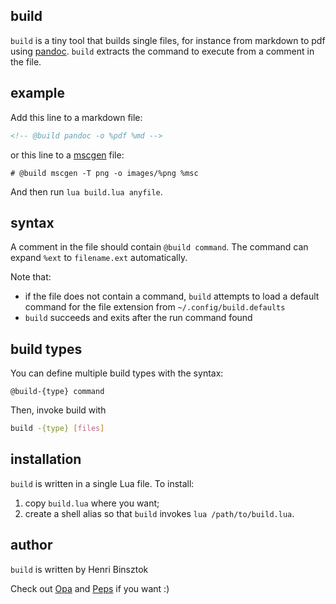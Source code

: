 ## build

`build` is a tiny tool that builds single files, for instance from markdown to pdf using [pandoc](http://pandoc.org/). `build` extracts the command to execute from a comment in the file.

## example

Add this line to a markdown file:

```markdown
<!-- @build pandoc -o %pdf %md -->
```

or this line to a [mscgen](http://www.mcternan.me.uk/mscgen/) file:

```
# @build mscgen -T png -o images/%png %msc
```

And then run `lua build.lua anyfile`.

## syntax

A comment in the file should contain `@build command`.
The command can expand `%ext` to `filename.ext` automatically.

Note that:

- if the file does not contain a command, `build` attempts to load a default command for the file extension from `~/.config/build.defaults`
- `build` succeeds and exits after the run command found

## build types

You can define multiple build types with the syntax:
```
@build-{type} command
```

Then, invoke build with
```sh
build -{type} [files]
```

## installation

`build` is written in a single Lua file. To install:

1. copy `build.lua` where you want;
2. create a shell alias so that `build` invokes `lua /path/to/build.lua`.

## author

`build` is written by Henri Binsztok

Check out [Opa](http://opalang.org) and [Peps](https://github.com/MLstate/PEPS) if you want :)
